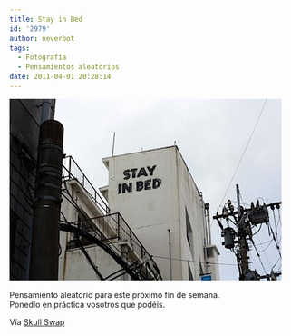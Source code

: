 ```yaml
---
title: Stay in Bed
id: '2979'
author: neverbot
tags:
  - Fotografía
  - Pensamientos aleatorios
date: 2011-04-01 20:28:14
---
```


![201104012027.jpg](./stay-in-bed/201104012027.jpg)

Pensamiento aleatorio para este próximo fin de semana.  
Ponedlo en práctica vosotros que podéis.

Vía [Skull Swap](http://juliasegal.tumblr.com/post/4059180545)